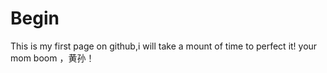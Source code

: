 # Begin
This is my first page on github,i will take a mount of time to perfect it!
your mom boom ，黄孙！
